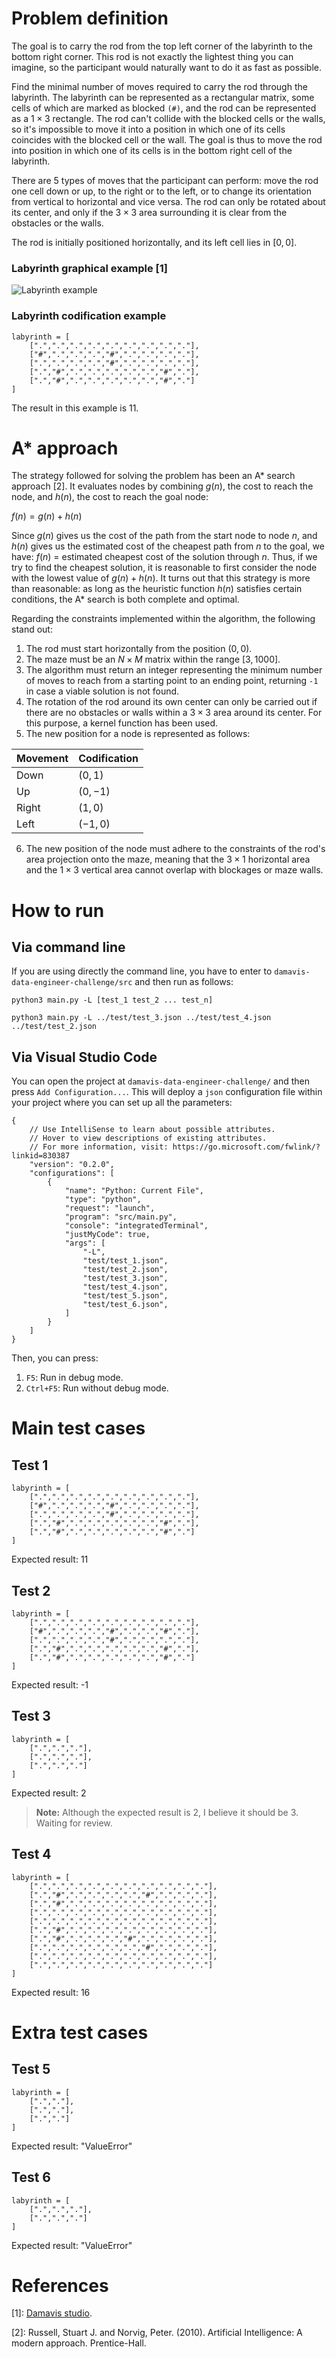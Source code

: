 # Problem definition
The goal is to carry the rod from the top left corner of the labyrinth to the bottom
right corner. This rod is not exactly the lightest thing you can imagine, so the participant would naturally want to do it as fast as possible.

Find the minimal number of moves required to carry the rod through the labyrinth. The labyrinth can be represented as a rectangular matrix, some cells of which are marked as blocked `(#)`, and the rod can be represented as a $1 \times 3$ rectangle. The rod can't collide with the blocked cells or the walls, so it's impossible to move it into a position in which one of its cells coincides with the blocked cell or the wall. The goal is thus to move the rod into position in which one of its cells is in the bottom right cell of the labyrinth.

There are 5 types of moves that the participant can perform: move the rod one cell
down or up, to the right or to the left, or to change its orientation from vertical to horizontal and vice versa. The rod can only be rotated about its center, and only if the $3 \times 3$ area surrounding it is clear from the obstacles or the walls.

The rod is initially positioned horizontally, and its left cell lies in $[0, 0]$.

### Labyrinth graphical example [1]
![Labyrinth example](image/labyrinth_example.png)

### Labyrinth codification example
    labyrinth = [
        [".",".",".",".",".",".",".",".","."],
        ["#",".",".",".","#",".",".",".","."],
        [".",".",".",".","#",".",".",".","."],
        [".","#",".",".",".",".",".","#","."],
        [".","#",".",".",".",".",".","#","."]
    ]

The result in this example is 11.

# A* approach
The strategy followed for solving the problem has been an A* search approach [2]. It evaluates nodes by combining $g(n)$, the cost to reach the node, and $h(n)$, the cost to reach the goal node:

$f(n) = g(n) + h(n)$

Since $g(n)$ gives us the cost of the path from the start node to node $n$, and $h(n)$ gives us the estimated cost of the cheapest path from $n$ to the goal, we have:
$f(n)$ = estimated cheapest cost of the solution through $n$.
Thus, if we try to find the cheapest solution, it is reasonable to first consider the node with the lowest value of $g(n) + h(n)$. It turns out that this strategy is more than reasonable: as long as the heuristic function $h(n)$ satisfies certain conditions, the A* search is both complete and optimal.

Regarding the constraints implemented within the algorithm, the following stand out:

1. The rod must start horizontally from the position $(0, 0)$.
2. The maze must be an $N \times M$ matrix within the range $[3, 1000]$.
3. The algorithm must return an integer representing the minimum number of moves to reach from a starting point to an ending point, returning `-1` in case a viable solution is not found.
4. The rotation of the rod around its own center can only be carried out if there are no obstacles or walls within a $3 \times 3$ area around its center. For this purpose, a kernel function has been used.
5. The new position for a node is represented as follows:

| Movement | Codification |
| -------- | ------------ |
| Down | $(0, 1)$ |
| Up | $(0, -1)$ |
| Right | $(1, 0)$ |
| Left | $(-1, 0)$ |

6. The new position of the node must adhere to the constraints of the rod's area projection onto the maze, meaning that the $3 \times 1$ horizontal area and the $1 \times 3$ vertical area cannot overlap with blockages or maze walls.

# How to run
## Via command line
If you are using directly the command line, you have to enter to `damavis-data-engineer-challenge/src` and then run as follows:

    python3 main.py -L [test_1 test_2 ... test_n]

    python3 main.py -L ../test/test_3.json ../test/test_4.json ../test/test_2.json

## Via Visual Studio Code
You can open the project at `damavis-data-engineer-challenge/` and then press `Add Configuration...`. This will deploy a `json` configuration file within your project where you can set up all the parameters:

    {
        // Use IntelliSense to learn about possible attributes.
        // Hover to view descriptions of existing attributes.
        // For more information, visit: https://go.microsoft.com/fwlink/?linkid=830387
        "version": "0.2.0",
        "configurations": [
            {
                "name": "Python: Current File",
                "type": "python",
                "request": "launch",
                "program": "src/main.py",
                "console": "integratedTerminal",
                "justMyCode": true,
                "args": [
                    "-L",
                    "test/test_1.json",
                    "test/test_2.json",
                    "test/test_3.json",
                    "test/test_4.json",
                    "test/test_5.json",
                    "test/test_6.json",
                ]
            }
        ]
    }

Then, you can press:
1. `F5`: Run in debug mode.
2. `Ctrl+F5`: Run without debug mode.


# Main test cases
## Test 1

    labyrinth = [
        [".",".",".",".",".",".",".",".","."],
        ["#",".",".",".","#",".",".",".","."],
        [".",".",".",".","#",".",".",".","."],
        [".","#",".",".",".",".",".","#","."],
        [".","#",".",".",".",".",".","#","."]
    ]

Expected result: 11

## Test 2

    labyrinth = [
        [".",".",".",".",".",".",".",".","."],
        ["#",".",".",".","#",".",".","#","."],
        [".",".",".",".","#",".",".",".","."],
        [".","#",".",".",".",".",".","#","."],
        [".","#",".",".",".",".",".","#","."]
    ]

Expected result: -1

## Test 3

    labyrinth = [
        [".",".","."],
        [".",".","."],
        [".",".","."]
    ]

Expected result: 2
> **Note:** Although the expected result is 2, I believe it should be 3. Waiting for review.

## Test 4

    labyrinth = [
        [".",".",".",".",".",".",".",".",".","."],
        [".","#",".",".",".",".","#",".",".","."],
        [".","#",".",".",".",".",".",".",".","."],
        [".",".",".",".",".",".",".",".",".","."],
        [".",".",".",".",".",".",".",".",".","."],
        [".","#",".",".",".",".",".",".",".","."],
        [".","#",".",".",".","#",".",".",".","."],
        [".",".",".",".",".",".","#",".",".","."],
        [".",".",".",".",".",".",".",".",".","."],
        [".",".",".",".",".",".",".",".",".","."]
    ]

Expected result: 16

# Extra test cases
## Test 5

    labyrinth = [
        [".","."],
        [".","."],
        [".","."]
    ]

Expected result: "ValueError"

## Test 6

    labyrinth = [
        [".",".","."],
        [".",".","."]
    ]

Expected result: "ValueError"

# References
[1]: [Damavis studio](https://damavis.com/en/).

[2]: Russell, Stuart J. and Norvig, Peter. (2010). Artificial Intelligence: A modern approach. Prentice-Hall.